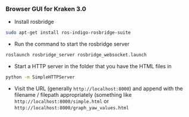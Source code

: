 ### Browser GUI for Kraken 3.0

- Install rosbridge

```sh
sudo apt-get install ros-indigo-rosbridge-suite
```

- Run the command to start the rosbridge server

```sh
roslaunch rosbridge_server rosbridge_websocket.launch
```

- Start a HTTP server in the folder that you have the HTML files in

```sh
python -m SimpleHTTPServer
```

- Visit the URL (generally `http://localhost:8000`) and append with the filename / filepath appropriately (something like `http://localhost:8000/simple.html` or `http://localhost:8000/graph_yaw_values.html`
